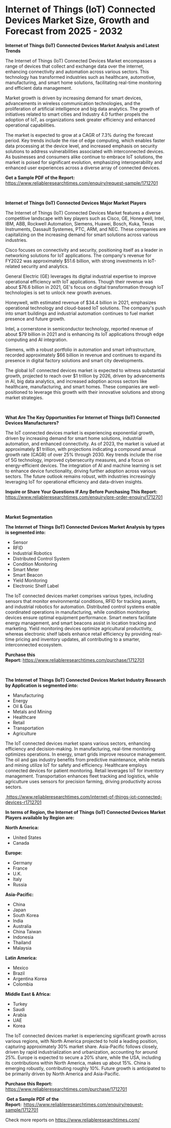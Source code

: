 <p><h1>Internet of Things (IoT) Connected Devices Market Size, Growth and Forecast from 2025 - 2032</h1></p><p><strong>Internet of Things (IoT) Connected Devices Market Analysis and Latest Trends</strong></p>
<p><p>The Internet of Things (IoT) Connected Devices Market encompasses a range of devices that collect and exchange data over the internet, enhancing connectivity and automation across various sectors. This technology has transformed industries such as healthcare, automotive, manufacturing, and smart home solutions, facilitating real-time monitoring and efficient data management.</p><p>Market growth is driven by increasing demand for smart devices, advancements in wireless communication technologies, and the proliferation of artificial intelligence and big data analytics. The growth of initiatives related to smart cities and Industry 4.0 further propels the adoption of IoT, as organizations seek greater efficiency and enhanced operational capabilities.</p><p>The market is expected to grow at a CAGR of 7.3% during the forecast period. Key trends include the rise of edge computing, which enables faster data processing at the device level, and increased emphasis on security solutions to address vulnerabilities associated with interconnected devices. As businesses and consumers alike continue to embrace IoT solutions, the market is poised for significant evolution, emphasizing interoperability and enhanced user experiences across a diverse array of connected devices.</p></p>
<p><strong>Get a Sample PDF of the Report:&nbsp;</strong> <a href="https://www.reliableresearchtimes.com/enquiry/request-sample/1712701?utm_campaign=2007&utm_medium=2&utm_source=Github&utm_content=ia&utm_term=11012025&utm_id=internet-of-things-iot-connected-devices">https://www.reliableresearchtimes.com/enquiry/request-sample/1712701</a></p>
<p>&nbsp;</p>
<p><strong>Internet of Things (IoT) Connected Devices Major Market Players</strong></p>
<p><p>The Internet of Things (IoT) Connected Devices Market features a diverse competitive landscape with key players such as Cisco, GE, Honeywell, Intel, IBM, ABB, Rockwell Automation, Siemens, Huawei, Bosch, Kuka, Texas Instruments, Dassault Systemes, PTC, ARM, and NEC. These companies are capitalizing on the increasing demand for smart solutions across various industries.</p><p>Cisco focuses on connectivity and security, positioning itself as a leader in networking solutions for IoT applications. The company's revenue for FY2022 was approximately $51.6 billion, with strong investments in IoT-related security and analytics.</p><p>General Electric (GE) leverages its digital industrial expertise to improve operational efficiency with IoT applications. Though their revenue was about $76.6 billion in 2021, GE's focus on digital transformation through IoT technologies is set to unlock new growth avenues.</p><p>Honeywell, with estimated revenue of $34.4 billion in 2021, emphasizes operational technology and cloud-based IoT solutions. The company's push into smart buildings and industrial automation continues to fuel market presence and future growth.</p><p>Intel, a cornerstone in semiconductor technology, reported revenue of about $79 billion in 2021 and is enhancing its IoT applications through edge computing and AI integration.</p><p>Siemens, with a robust portfolio in automation and smart infrastructure, recorded approximately $66 billion in revenue and continues to expand its presence in digital factory solutions and smart city developments.</p><p>The global IoT connected devices market is expected to witness substantial growth, projected to reach over $1 trillion by 2026, driven by advancements in AI, big data analytics, and increased adoption across sectors like healthcare, manufacturing, and smart homes. These companies are well-positioned to leverage this growth with their innovative solutions and strong market strategies.</p></p>
<p>&nbsp;</p>
<p><strong>What Are The Key Opportunities For Internet of Things (IoT) Connected Devices Manufacturers?</strong></p>
<p><p>The IoT connected devices market is experiencing exponential growth, driven by increasing demand for smart home solutions, industrial automation, and enhanced connectivity. As of 2023, the market is valued at approximately $1 trillion, with projections indicating a compound annual growth rate (CAGR) of over 25% through 2030. Key trends include the rise of 5G technology, improved cybersecurity measures, and a focus on energy-efficient devices. The integration of AI and machine learning is set to enhance device functionality, driving further adoption across various sectors. The future outlook remains robust, with industries increasingly leveraging IoT for operational efficiency and data-driven insights.</p></p>
<p><strong>Inquire or Share Your Questions If Any Before Purchasing This Report:</strong> <a href="https://www.reliableresearchtimes.com/enquiry/pre-order-enquiry/1712701?utm_campaign=2007&utm_medium=2&utm_source=Github&utm_content=ia&utm_term=11012025&utm_id=internet-of-things-iot-connected-devices">https://www.reliableresearchtimes.com/enquiry/pre-order-enquiry/1712701</a></p>
<p>&nbsp;</p>
<p><strong>Market Segmentation</strong></p>
<p><strong>The Internet of Things (IoT) Connected Devices Market Analysis by types is segmented into:</strong></p>
<p><ul><li>Sensor</li><li>RFID</li><li>Industrial Robotics</li><li>Distributed Control System</li><li>Condition Monitoring</li><li>Smart Meter</li><li>Smart Beacon</li><li>Yield Monitoring</li><li>Electronic Shelf Label</li></ul></p>
<p><p>The IoT connected devices market comprises various types, including sensors that monitor environmental conditions, RFID for tracking assets, and industrial robotics for automation. Distributed control systems enable coordinated operations in manufacturing, while condition monitoring devices ensure optimal equipment performance. Smart meters facilitate energy management, and smart beacons assist in location tracking and marketing. Yield monitoring devices optimize agricultural productivity, whereas electronic shelf labels enhance retail efficiency by providing real-time pricing and inventory updates, all contributing to a smarter, interconnected ecosystem.</p></p>
<p><strong>Purchase this Report:&nbsp;</strong><a href="https://www.reliableresearchtimes.com/purchase/1712701?utm_campaign=2007&utm_medium=2&utm_source=Github&utm_content=ia&utm_term=11012025&utm_id=internet-of-things-iot-connected-devices">https://www.reliableresearchtimes.com/purchase/1712701</a></p>
<p>&nbsp;</p>
<p><strong>The Internet of Things (IoT) Connected Devices Market Industry Research by Application is segmented into:</strong></p>
<p><ul><li>Manufacturing</li><li>Energy</li><li>Oil & Gas</li><li>Metals and Mining</li><li>Healthcare</li><li>Retail</li><li>Transportation</li><li>Agriculture</li></ul></p>
<p><p>The IoT connected devices market spans various sectors, enhancing efficiency and decision-making. In manufacturing, real-time monitoring optimizes operations. In energy, smart grids improve resource management. The oil and gas industry benefits from predictive maintenance, while metals and mining utilize IoT for safety and efficiency. Healthcare employs connected devices for patient monitoring. Retail leverages IoT for inventory management. Transportation enhances fleet tracking and logistics, while agriculture uses sensors for precision farming, driving productivity across sectors.</p></p>
<p><a href="https://www.reliableresearchtimes.com/internet-of-things-iot-connected-devices-r1712701?utm_campaign=2007&utm_medium=2&utm_source=Github&utm_content=ia&utm_term=11012025&utm_id=internet-of-things-iot-connected-devices">&nbsp;https://www.reliableresearchtimes.com/internet-of-things-iot-connected-devices-r1712701</a></p>
<p><strong>In terms of Region, the Internet of Things (IoT) Connected Devices Market Players available by Region are:</strong></p>
<p>
    <p> <strong> North America: </strong>
        <ul>
            <li>United States</li>
            <li>Canada</li>
        </ul>
        </p> 
    <p> <strong> Europe: </strong>
        <ul>
            <li>Germany</li>
            <li>France</li>
            <li>U.K.</li>
            <li>Italy</li>
            <li>Russia</li>
        </ul>
        </p> 
    <p> <strong> Asia-Pacific: </strong>
        <ul>
            <li>China</li>
            <li>Japan</li>
            <li>South Korea</li>
            <li>India</li>
            <li>Australia</li>
            <li>China Taiwan</li>
            <li>Indonesia</li>
            <li>Thailand</li>
            <li>Malaysia</li>
        </ul>
        </p> 
    <p> <strong> Latin America: </strong>
        <ul>
            <li>Mexico</li>
            <li>Brazil</li>
            <li>Argentina Korea</li>
            <li>Colombia</li>
        </ul>
        </p> 
    <p> <strong> Middle East & Africa: </strong>
        <ul>
            <li>Turkey</li>
            <li>Saudi</li>
            <li>Arabia</li>
            <li>UAE</li>
            <li>Korea</li>
        </ul>
    </p>
    </p>
<p><p>The IoT connected devices market is experiencing significant growth across various regions, with North America projected to hold a leading position, capturing approximately 30% market share. Asia-Pacific follows closely, driven by rapid industrialization and urbanization, accounting for around 25%. Europe is expected to secure a 20% share, while the USA, including its contributions within North America, makes up about 15%. China is emerging robustly, contributing roughly 10%. Future growth is anticipated to be primarily driven by North America and Asia-Pacific.</p></p>
<p><strong>Purchase this Report: </strong><a href="https://www.reliableresearchtimes.com/purchase/1712701?utm_campaign=2007&utm_medium=2&utm_source=Github&utm_content=ia&utm_term=11012025&utm_id=internet-of-things-iot-connected-devices">https://www.reliableresearchtimes.com/purchase/1712701</a></p>
<p>&nbsp;<strong>Get a Sample PDF of the Report:&nbsp;&nbsp;</strong><a href="https://www.reliableresearchtimes.com/enquiry/request-sample/1712701?utm_campaign=2007&utm_medium=2&utm_source=Github&utm_content=ia&utm_term=11012025&utm_id=internet-of-things-iot-connected-devices">https://www.reliableresearchtimes.com/enquiry/request-sample/1712701</a></p>
<p><strong></strong></p>
<p>Check more reports on <a href="https://www.reliableresearchtimes.com/?utm_campaign=2007&utm_medium=2&utm_source=Github&utm_content=ia&utm_term=11012025&utm_id=internet-of-things-iot-connected-devices">https://www.reliableresearchtimes.com/</a></p>